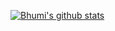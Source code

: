 [![Bhumi's github stats](https://github-readme-stats.vercel.app/api?username=bhumi6633)](https://github.com/anuraghazra/github-readme-stats)